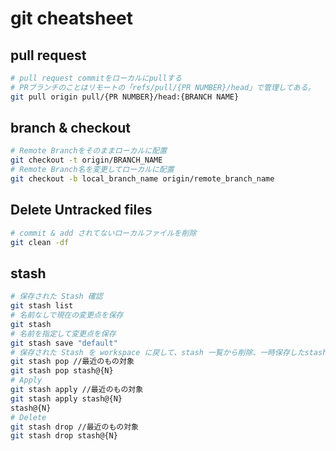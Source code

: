 # git cheatsheet

## pull request

```bash
# pull request commitをローカルにpullする
# PRブランチのことはリモートの「refs/pull/{PR NUMBER}/head」で管理してある。
git pull origin pull/{PR NUMBER}/head:{BRANCH NAME}
```


## branch & checkout

```bash
# Remote Branchをそのままローカルに配置
git checkout -t origin/BRANCH_NAME
# Remote Branch名を変更してローカルに配置
git checkout -b local_branch_name origin/remote_branch_name
```

## Delete Untracked files

```bash
# commit & add されてないローカルファイルを削除
git clean -df
```

## stash

```bash
# 保存された Stash 確認
git stash list
# 名前なしで現在の変更点を保存
git stash
# 名前を指定して変更点を保存
git stash save "default"
# 保存された Stash を workspace に戻して、stash 一覧から削除、一時保存したstashに使う
git stash pop //最近のもの対象
git stash pop stash@{N}
# Apply
git stash apply //最近のもの対象
git stash apply stash@{N}
stash@{N} 
# Delete
git stash drop //最近のもの対象
git stash drop stash@{N}
```

